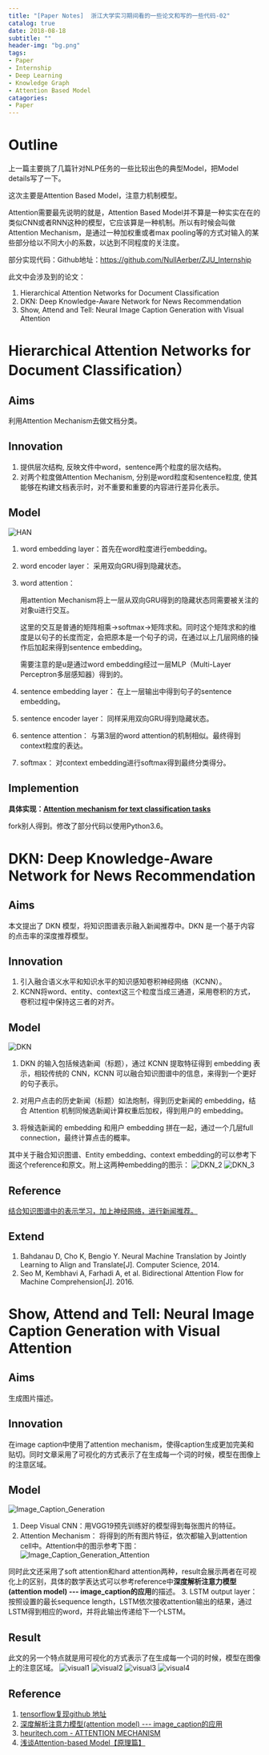 ```yaml
---
title: "[Paper Notes]  浙江大学实习期间看的一些论文和写的一些代码-02"
catalog: true
date: 2018-08-18
subtitle: ""
header-img: "bg.png"
tags:
- Paper
- Internship
- Deep Learning 
- Knowledge Graph
- Attention Based Model
catagories:
- Paper
---
```


# Outline
上一篇主要挑了几篇针对NLP任务的一些比较出色的典型Model，把Model details写了一下。

这次主要是Attention Based Model，注意力机制模型。

Attention需要最先说明的就是，Attention Based Model并不算是一种实实在在的类似CNN或者RNN这种的模型，它应该算是一种机制。所以有时候会叫做Attention Mechanism，是通过一种加权重或者max pooling等的方式对输入的某些部分给以不同大小的系数，以达到不同程度的关注度。

部分实现代码：Github地址：https://github.com/NullAerber/ZJU_Internship

此文中会涉及到的论文：
1. Hierarchical Attention Networks for Document Classification
2. DKN: Deep Knowledge-Aware Network for News Recommendation
3. Show, Attend and Tell: Neural Image Caption Generation with Visual Attention

# Hierarchical Attention Networks for Document Classification）
## Aims
利用Attention Mechanism去做文档分类。

## Innovation
1. 提供层次结构, 反映文件中word，sentence两个粒度的层次结构。
2. 对两个粒度做Attention Mechanism, 分别是word粒度和sentence粒度, 使其能够在构建文档表示时，对不重要和重要的内容进行差异化表示。

## Model
![HAN](HAN.png)
1. word embedding layer：首先在word粒度进行embedding。
2. word encoder layer： 采用双向GRU得到隐藏状态。
3. word attention： 

    用attention Mechanism将上一层从双向GRU得到的隐藏状态同需要被关注的对象u进行交互。
    
    这里的交互是普通的矩阵相乘->softmax->矩阵求和。同时这个矩阵求和的维度是以句子的长度而定，会把原本是一个句子的词，在通过以上几层网络的操作后加起来得到sentence embedding。
    
    需要注意的是u是通过word embedding经过一层MLP（Multi-Layer Perceptron多层感知器）得到的。
4. sentence embedding layer： 在上一层输出中得到句子的sentence embedding。
5. sentence encoder layer： 同样采用双向GRU得到隐藏状态。
6. sentence attention： 与第3层的word attention的机制相似。最终得到context粒度的表达。
7. softmax： 对context embedding进行softmax得到最终分类得分。

## Implemention
**具体实现：[Attention mechanism for text classification tasks](https://github.com/NullAerber/ZJU_Internship/tree/master/Attention_Text_Classification)**

fork别人得到。修改了部分代码以使用Python3.6。





# DKN: Deep Knowledge-Aware Network for News Recommendation
## Aims
本文提出了 DKN 模型，将知识图谱表示融入新闻推荐中。DKN 是一个基于内容的点击率的深度推荐模型。

## Innovation
1. 引入融合语义水平和知识水平的知识感知卷积神经网络（KCNN）。
2. KCNN将word、entity、context这三个粒度当成三通道，采用卷积的方式，卷积过程中保持这三者的对齐。


## Model
![DKN](DKN.png)
1. DKN 的输入包括候选新闻（标题），通过 KCNN 提取特征得到 embedding 表示，相较传统的 CNN，KCNN 可以融合知识图谱中的信息，来得到一个更好的句子表示。

2. 对用户点击的历史新闻（标题）如法炮制，得到历史新闻的 embedding，结合 Attention 机制同候选新闻计算权重后加权，得到用户的 embedding。

3. 将候选新闻的 embedding 和用户 embedding 拼在一起，通过一个几层full connection，最终计算点击的概率。

其中关于融合知识图谱、Entity embedding、context embedding的可以参考下面这个reference和原文。附上这两种embedding的图示：
![DKN_2](DKN_2.png) 
![DKN_3](DKN_3.png)
## Reference
[结合知识图谱中的表示学习，加上神经网络，进行新闻推荐。](https://qiufengyu.github.io/2018/04/17/reading14/)

## Extend
1. Bahdanau D, Cho K, Bengio Y. Neural Machine Translation by Jointly Learning to Align and Translate[J]. Computer Science, 2014.
2. Seo M, Kembhavi A, Farhadi A, et al. Bidirectional Attention Flow for Machine Comprehension[J]. 2016.


# Show, Attend and Tell: Neural Image Caption Generation with Visual Attention
## Aims
生成图片描述。

## Innovation
在image caption中使用了attention mechanism，使得caption生成更加完美和贴切。同时文章采用了可视化的方式表示了在生成每一个词的时候，模型在图像上的注意区域。

## Model
![Image_Caption_Generation](Image_Caption_Generation.png)
1. Deep Visual CNN：用VGG19预先训练好的模型得到每张图片的特征。
2. Attention Mechanism： 将得到的所有图片特征，依次都输入到attention cell中。Attention中的图示参考下图：
![Image_Caption_Generation_Attention](Image_Caption_Generation_Attention.png)

同时此文还采用了soft attention和hard attention两种，result会展示两者在可视化上的区别，具体的数学表达式可以参考reference中**深度解析注意力模型(attention model) --- image_caption的应用**的描述。
3. LSTM output layer： 按照设置的最长sequence length，LSTM依次接收attention输出的结果，通过LSTM得到相应的word，并将此输出传递给下一个LSTM。

## Result
此文的另一个特点就是用可视化的方式表示了在生成每一个词的时候，模型在图像上的注意区域。
![visual1](visual1.png)
![visual2](visual2.png)
![visual3](visual3.png)
![visual4](visual4.png)

## Reference
1. [tensorflow复现github 地址](https://github.com/yunjey/show-attend-and-tell)
2. [深度解析注意力模型(attention model) --- image_caption的应用](https://segmentfault.com/a/1190000011744246)
3. [heuritech.com - ATTENTION MECHANISM](https://blog.heuritech.com/2016/01/20/attention-mechanism/)
4. [浅谈Attention-based Model【原理篇】](https://blog.csdn.net/wuzqchom/article/details/75792501)
